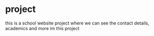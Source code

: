 # project
this is a school website project where we can see the contact details, academics and more im this project
